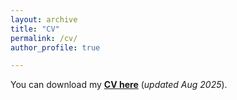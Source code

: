 ```yaml
---
layout: archive
title: "CV"
permalink: /cv/
author_profile: true

---
```


You can download my [**CV here**](../files/Pan_Chen_CV.pdf) (*updated Aug 2025*).


<object data="../files/Pan_Chen_CV.pdf" width="1000" height="1000" type='application/pdf'></object>
